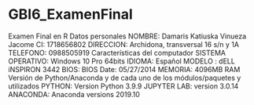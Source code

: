 # GBI6_ExamenFinal
Examen Final en R
Datos personales NOMBRE: Damaris Katiuska Vinueza Jacome CI: 1718656802 DIRECCION: Archidona, transversal 16 s/n y 1A TELEFONO: 0988505919
Características del computador SISTEMA OPERATIVO: Windows 10 Pro 64bits IDIOMA: Español MODELO : dELL iNSPIRON 3442 BIOS: BIOS Date: 05/27/2014 MEMORIA: 4096MB RAM
Versión de Python/Anaconda y de cada uno de los módulos/paquetes y utilizados PYTHON: Version Python 3.9.9 JUPYTER LAB: version 3.0.14 ANACONDA: Anaconda versions 2019.10
